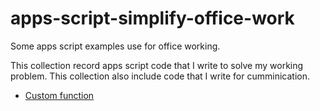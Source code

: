 # apps-script-simplify-office-work
Some apps script examples use for office working.

This collection record apps script code that I write to solve my working problem. This collection also include code that I write for cumminication. 
* [Custom function](https://github.com/ramboviking/apps-script-simplify-office-work/tree/master/Custom%20function)
